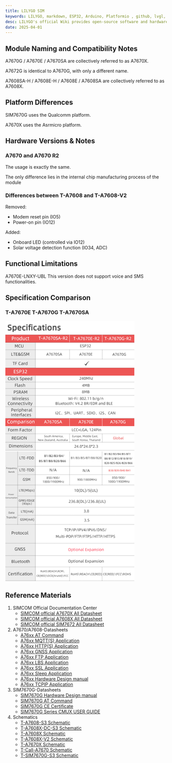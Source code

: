 ```yaml
---
title: LILYGO SIM
keywords: LILYGO, markdown, ESP32, Arduino, Platformio , github, lvgl, LoRa, GPS, AMOLED, E-Paper
desc: LILYGO's official Wiki provides open-source software and hardware resources, along with materials related to AIoT development
date: 2025-04-01
---
```


## Module Naming and Compatibility Notes
A7670G / A7670E / A7670SA are collectively referred to as A7670X.

A7672G is identical to A7670G, with only a different name.

A7608SA-H / A7608E-H / A7608E / A7608SA are collectively referred to as A7608X.
## Platform Differences

SIM7670G uses the Qualcomm platform.

A7670X uses the Asrmicro platform.
## Hardware Versions & Notes

### A7670 and A7670 R2

The usage is exactly the same.

The only difference lies in the internal chip manufacturing process of the module


### Differences between T-A7608 and T-A7608-V2
Removed:
* Modem reset pin (IO5)
* Power-on pin (IO12)

Added:
* Onboard LED (controlled via IO12)
* Solar voltage detection function (IO34, ADC)


## Functional Limitations

A7670E-LNXY-UBL  This version does not support voice and SMS functionalities.

## Specification Comparison
### T-A7670E T-A7670G T-A7670SA 
<img src="./assets/A7670_1.jpg" alt="summary" width=80%>

<img src="./assets/A7670_2.jpg" alt="summary" width=80%>

## Reference Materials

1. SIMCOM Official Documentation Center
   - [SIMCOM official A7670X All Datasheet](https://cn.simcom.com/product/A7670X.html)
   - [SIMCOM official A7608X All Datasheet](https://cn.simcom.com/product/A7608X-H-E_SA.html)
   - [SIMCOM official SIM7672 All Datasheet](https://en.simcom.com/product/SIM7672.html)
2. A7670/A7608-Datasheets
   - [A76xx AT Command](https://github.com/Xinyuan-LilyGO/LilyGO-T-A76XX/blob/main/datasheet/A76XX/A76XX_Series_AT_Command_Manual_V1.09.pdf)
   - [A76xx MQTT(S) Application](https://github.com/Xinyuan-LilyGO/LilyGO-T-A76XX/blob/main/datasheet/A76XX/A76XX%20Series_MQTT(S)_Application%20Note_V1.02.pdf)
   - [A76xx HTTP(S) Application](https://github.com/Xinyuan-LilyGO/LilyGO-T-A76XX/blob/main/datasheet/A76XX/A76XX%20Series_HTTP(S)_Application%20Note_V1.02.pdf)
   - [A76xx GNSS Application](https://github.com/Xinyuan-LilyGO/LilyGO-T-A76XX/blob/main/datasheet/A76XX/A76XX%20Series_GNSS_Application%20Note_V1.02.pdf)
   - [A76xx FTP Application](https://github.com/Xinyuan-LilyGO/LilyGO-T-A76XX/blob/main/datasheet/A76XX/A76XX%20Series_FTP(S)_Application%20Note_V1.02.pdf)
   - [A76xx LBS Application](https://github.com/Xinyuan-LilyGO/LilyGO-T-A76XX/blob/main/datasheet/A76XX/A76XX%20Series_LBS_Application%20Note_V1.02.pdf)
   - [A76xx SSL Application](https://github.com/Xinyuan-LilyGO/LilyGO-T-A76XX/blob/main/datasheet/A76XX/A76XX%20Series_SSL_Application%20Note_V1.02.pdf)
   - [A76xx Sleep Application](https://github.com/Xinyuan-LilyGO/LilyGO-T-A76XX/blob/main/datasheet/A76XX/A76XX%20Series_Sleep%20Mode_Application%20Note_V1.02.pdf)
   - [A76xx Hardware Design manual](https://github.com/Xinyuan-LilyGO/LilyGO-T-A76XX/blob/main/datasheet/A76XX/A7670C_R2_硬件设计手册_V1.06.pdf)
   - [A76xx TCPIP Application](https://github.com/Xinyuan-LilyGO/LilyGO-T-A76XX/blob/main/datasheet/A76XX/A76XX%20Series_TCPIP_Application%20Note_V1.02.pdf)
3. SIM7670G-Datasheets
   - [SIM7670G Hardware Design manual](https://github.com/Xinyuan-LilyGO/LilyGO-T-A76XX/blob/main/datasheet/SIM767X/SIM7672X_Series_Hardware_Design_V1.02.pdf)
   - [SIM7670G AT Command](https://github.com/Xinyuan-LilyGO/LilyGO-T-A76XX/blob/main/datasheet/SIM767X/SIM767XX%20Series_AT_Command_Manual_V1.06.pdf)
   - [SIM7670G CE Certificate](https://github.com/Xinyuan-LilyGO/LilyGO-T-A76XX/blob/main/datasheet/SIM767X/SIM7670G_CE%20Certificate_2023.pdf)
   - [SIM7670G Series CMUX USER GUIDE](https://github.com/Xinyuan-LilyGO/LilyGO-T-A76XX/blob/main/datasheet/SIM767X/SIM767XX%20Series_CMUX_USER_GUIDE_V1.00.pdf)
4. Schematics
   - [T-A7608-S3 Schematic](https://github.com/Xinyuan-LilyGO/LilyGO-T-A76XX/blob/main/schematic/T-A7608-S3-V1.0.pdf)
   - [T-A7608X-DC-S3 Schematic](https://github.com/Xinyuan-LilyGO/LilyGO-T-A76XX/blob/main/schematic/T-A7608X-DC-S3-V1.0.pdf)
   - [T-A7608X Schematic](https://github.com/Xinyuan-LilyGO/LilyGO-T-A76XX/blob/main/schematic/T-A7608X-V1.0.pdf)
   - [T-A7608X-V2 Schematic](https://github.com/Xinyuan-LilyGO/LilyGO-T-A76XX/blob/main/schematic/A7608-ESP32-V2.pdf)
   - [T-A7670X Schematic](https://github.com/Xinyuan-LilyGO/LilyGO-T-A76XX/blob/main/schematic/T-A7670X-V1.1.pdf)
   - [T-Call-A7670 Schematic](https://github.com/Xinyuan-LilyGO/LilyGO-T-A76XX/blob/main/schematic/T-Call-A7670-V1.0.pdf)
   - [T-SIM7670G-S3 Schematic](https://github.com/Xinyuan-LilyGO/LilyGO-T-A76XX/blob/main/schematic/T-SIM7670G-S3-V1.0.pdf)